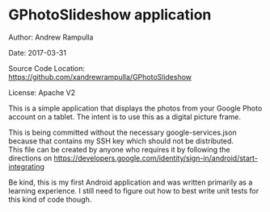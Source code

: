 # GPhotoSlideshow application
Author: Andrew Rampulla

Date: 2017-03-31

Source Code Location: https://github.com/xandrewrampulla/GPhotoSlideshow

License: Apache V2


This is a simple application that displays the photos from 
your Google Photo account on a tablet.  The intent is to use 
this as a digital picture frame.


This is being committed without the necessary google-services.json
because that contains my SSH key which should not be distributed.  
This file can be created by anyone who requires it by following the
directions on https://developers.google.com/identity/sign-in/android/start-integrating

Be kind, this is my first Android application and was written primarily
as a learning experience.  I still need to figure out how to best
write unit tests for this kind of code though.
